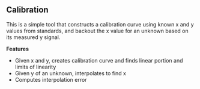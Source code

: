 Calibration 
-----------

This is a simple tool that constructs a calibration curve using known x and y
values from standards, and backout the x value for an unknown based on its
measured y signal.

**Features**

 * Given x and y, creates calibration curve and finds linear portion and limits of linearity
 * Given y of an unknown, interpolates to find x
 * Computes interpolation error

